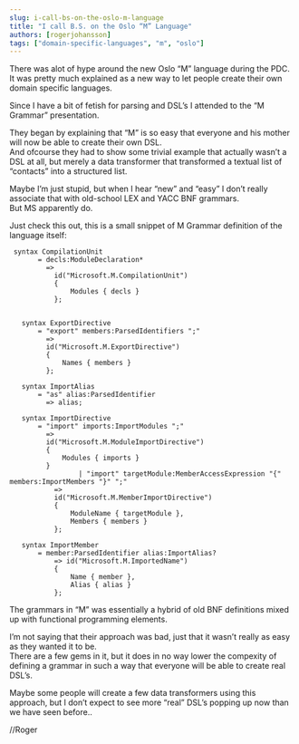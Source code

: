 ```yaml
---
slug: i-call-bs-on-the-oslo-m-language
title: "I call B.S. on the Oslo “M” Language"
authors: [rogerjohansson]
tags: ["domain-specific-languages", "m", "oslo"]
---
```

There was alot of hype around the new Oslo “M” language during the PDC.  
It was pretty much explained as a new way to let people create their own domain specific languages.

<!-- truncate -->

Since I have a bit of fetish for parsing and DSL’s I attended to the “M Grammar” presentation.

They began by explaining that “M” is so easy that everyone and his mother will now be able to create their own DSL.  
And ofcourse they had to show some trivial example that actually wasn’t a DSL at all, but merely a data transformer that transformed a textual list of “contacts” into a structured list.

Maybe I’m just stupid, but when I hear “new” and “easy” I don’t really associate that with old-school LEX and YACC BNF grammars.  
But MS apparently do.

Just check this out, this is a small snippet of M Grammar definition of the language itself:

```
 syntax CompilationUnit
       = decls:ModuleDeclaration*
         =>
           id("Microsoft.M.CompilationUnit")
           {
               Modules { decls }
           };


   syntax ExportDirective
       = "export" members:ParsedIdentifiers ";"
         =>
         id("Microsoft.M.ExportDirective")
         {
             Names { members }
         };

   syntax ImportAlias
       = "as" alias:ParsedIdentifier
         => alias;

   syntax ImportDirective
       = "import" imports:ImportModules ";"
         =>
         id("Microsoft.M.ModuleImportDirective")
         {
             Modules { imports }
         }
                 | "import" targetModule:MemberAccessExpression "{" members:ImportMembers "}" ";"
           =>
           id("Microsoft.M.MemberImportDirective")
           {
               ModuleName { targetModule },
               Members { members }
           };

   syntax ImportMember
       = member:ParsedIdentifier alias:ImportAlias?
           => id("Microsoft.M.ImportedName")
           {
               Name { member },
               Alias { alias }
           };
```

The grammars in “M” was essentially a hybrid of old BNF definitions mixed up with functional programming elements.

I’m not saying that their approach was bad, just that it wasn’t really as easy as they wanted it to be.  
There are a few gems in it, but it does in no way lower the compexity of defining a grammar in such a way that everyone will be able to create real DSL’s.

Maybe some people will create a few data transformers using this approach, but I don’t expect to see more “real” DSL’s popping up now than we have seen before..

//Roger
